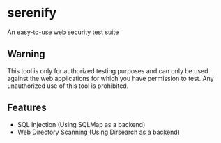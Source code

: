 # serenify
An easy-to-use web security test suite

## Warning

This tool is only for authorized testing purposes and can only be used against the web applications for which you have permission to test. Any unauthorized use of this tool is prohibited.

## Features

- SQL Injection (Using SQLMap as a backend)
- Web Directory Scanning (Using Dirsearch as a backend)